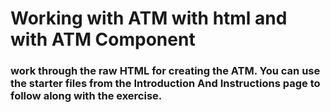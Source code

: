 # Working with ATM with html and with ATM Component

### work through the raw HTML for creating the ATM. You can use the starter files from the Introduction And Instructions page to follow along with the exercise.
